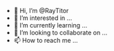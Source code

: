 - 👋 Hi, I’m @RayTitor
- 👀 I’m interested in ...
- 🌱 I’m currently learning ...
- 💞️ I’m looking to collaborate on ...
- 📫 How to reach me ...

<!---
RayTitor/RayTitor is a ✨ special ✨ repository because its `README.md` (this file) appears on your GitHub profile.
You can click the Preview link to take a look at your changes.
--->
